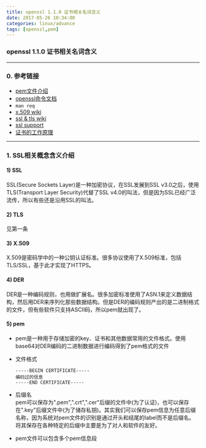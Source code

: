 ```yaml
---
title: openssl 1.1.0 证书相关名词含义
date: 2017-05-26 10:34:00
categories: linux/advance
tags: [openssl,pem]
---
```

### openssl 1.1.0 证书相关名词含义

---

### 0. 参考链接
- [pem文件介绍](http://how2ssl.com/articles/working_with_pem_files/)
- [openssl命令文档](http://how2ssl.com/articles/openssl_commands_and_tips/)
- `man req`
- [x.509 wiki](https://en.wikipedia.org/wiki/X.509)
- [ssl & tls wiki](https://en.wikipedia.org/wiki/Transport_Layer_Security)
- [ssl support](https://support.ssl.com/Knowledgebase/Article/View/19/0/der-vs-crt-vs-cer-vs-pem-certificates-and-how-to-convert-them)
- [证书的工作原理](https://www.digicert.com/ssl.htm)

---

### 1. SSL相关概念含义介绍
#### 1) SSL
SSL(Secure Sockets Layer)是一种加密协议，在SSL发展到SSL v3.0之后，使用TLS(Transport Layer Security)代替了SSL v4.0的叫法，但是因为SSL已经广泛流传，所以有些还是沿用SSL的叫法。

#### 2) TLS
见第一条

#### 3) X.509
X.509是密码学中的一种公钥认证标准。很多协议使用了X.509标准，包括TLS/SSL，基于此才实现了HTTPS。

#### 4) DER
DER是一种编码规则，也用做扩展名。很多加密标准使用了ASN.1来定义数据结构，然后用DER来序列化那些数据结构。但是DER的编码规则产出的是二进制格式的文件，但有些软件只支持ASCII码，所以pem就出现了。

#### 5) pem
- pem是一种用于存储加密的key、证书和其他数据常用的文件格式。使用base64对DER编码的二进制数据进行编码得到了pem格式的文件  

- 文件格式
  ```
  -----BEGIN CERTIFICATE-----
  编码过的信息
  -----END CERTIFICATE-----
  ```

- 后缀名  
pem可以保存为".pem",".crt",".cer"后缀的文件中(为了认证)，也可以保存在".key"后缀文件中(为了储存私钥)。其实我们可以保存pem信息为任意后缀名称，因为系统对pem文件的识别是通过开头和结尾的label而不是后缀名。将其保存在各种特定的后缀中主要是为了对人和软件的友好。

- pem文件可以包含多个pem信息段
